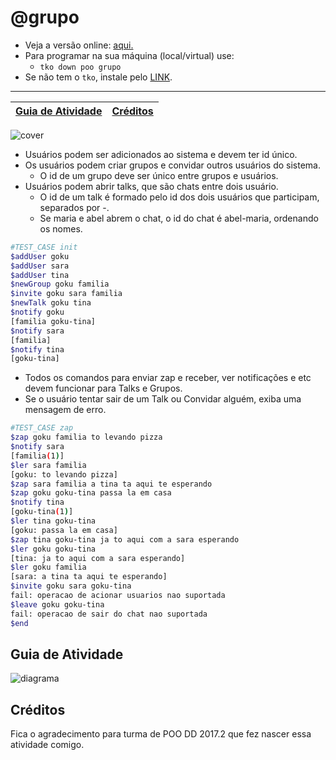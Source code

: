 # @grupo

- Veja a versão online: [aqui.](https://github.com/qxcodepoo/arcade/blob/master/base/grupo/Readme.md)
- Para programar na sua máquina (local/virtual) use:
  - `tko down poo grupo`
- Se não tem o `tko`, instale pelo [LINK](https://github.com/senapk/tko#tko).

---

<!-- toch -->
[Guia de Atividade](#guia-de-atividade) | [Créditos](#créditos)
-- | --
<!-- toch -->

![cover](https://raw.githubusercontent.com/qxcodepoo/arcade/master/base/grupo/cover.jpg)

- Usuários podem ser adicionados ao sistema e devem ter id único.
- Os usuários podem criar grupos e convidar outros usuários do sistema.
    - O id de um grupo deve ser único entre grupos e usuários.
- Usuários podem abrir talks, que são chats entre dois usuário.
    - O id de um talk é formado pelo id dos dois usuários que participam, separados por -.
    - Se maria e abel abrem o chat, o id do chat é abel-maria, ordenando os nomes.

```sh
#TEST_CASE init
$addUser goku
$addUser sara
$addUser tina
$newGroup goku familia
$invite goku sara familia
$newTalk goku tina
$notify goku
[familia goku-tina]
$notify sara
[familia]
$notify tina
[goku-tina]
```

- Todos os comandos para enviar zap e receber, ver notificações e etc devem funcionar para Talks e Grupos.
- Se o usuário tentar sair de um Talk ou Convidar alguém, exiba uma mensagem de erro.

```sh
#TEST_CASE zap
$zap goku familia to levando pizza
$notify sara
[familia(1)]
$ler sara familia
[goku: to levando pizza]
$zap sara familia a tina ta aqui te esperando
$zap goku goku-tina passa la em casa
$notify tina
[goku-tina(1)]
$ler tina goku-tina
[goku: passa la em casa]
$zap tina goku-tina ja to aqui com a sara esperando
$ler goku goku-tina
[tina: ja to aqui com a sara esperando]
$ler goku familia
[sara: a tina ta aqui te esperando]
$invite goku sara goku-tina
fail: operacao de acionar usuarios nao suportada
$leave goku goku-tina
fail: operacao de sair do chat nao suportada
$end
```

## Guia de Atividade

![diagrama](https://raw.githubusercontent.com/qxcodepoo/arcade/master/base/grupo/diagrama.png)


## Créditos

Fica o agradecimento para turma de POO DD 2017.2 que fez nascer essa atividade comigo.
